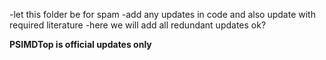 -let this folder be for spam 
-add any updates in code and also update with required literature 
-here we will add all redundant updates ok?

**PSIMDTop is official updates only**
